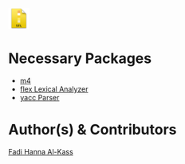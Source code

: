 <img src="interface/stl.png" alt="STL File Icon" height="42" width="42">


Necessary Packages
==================
* [m4](http://www.gnu.org/software/m4/)
* [flex Lexical Analyzer](https://www.gnu.org/software/flex/)
* [yacc Parser](http://en.wikipedia.org/wiki/Yacc)


Author(s) & Contributors
========================
[Fadi Hanna Al-Kass](http://fadialkass.blogspot.com)
